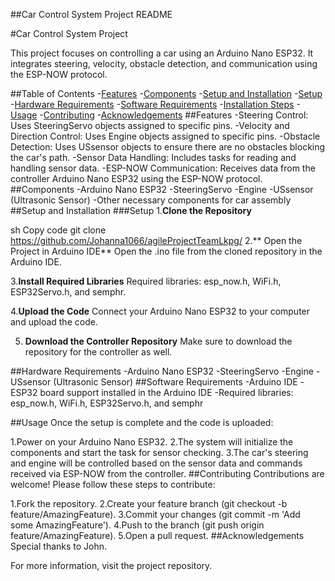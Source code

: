 ##Car Control System Project README

#Car Control System Project

This project focuses on controlling a car using an Arduino Nano ESP32. It integrates steering, velocity, obstacle detection, and communication using the ESP-NOW protocol.

##Table of Contents
-[Features](#features)
-[Components](#components)
-[Setup and Installation](#setup-and-installation)
   -[Setup](#setup)
   -[Hardware Requirements](#hardware-requirements)
   -[Software Requirements](#software-requrements)
   -[Installation Steps](#installation-step)
-[Usage](#usage)
-[Contributing](#contributing)
-[Acknowledgements](#acknowledgements)
##Features
-Steering Control: Uses SteeringServo objects assigned to specific pins.
-Velocity and Direction Control: Uses Engine objects assigned to specific pins.
-Obstacle Detection: Uses USsensor objects to ensure there are no obstacles blocking the car's path.
-Sensor Data Handling: Includes tasks for reading and handling sensor data.
-ESP-NOW Communication: Receives data from the controller Arduino Nano ESP32 using the ESP-NOW protocol.
##Components
-Arduino Nano ESP32
-SteeringServo
-Engine
-USsensor (Ultrasonic Sensor)
-Other necessary components for car assembly
##Setup and Installation
###Setup
1.**Clone the Repository**

sh
Copy code
git clone https://github.com/Johanna1066/agileProjectTeamLkpg/
2.** Open the Project in Arduino IDE**
Open the .ino file from the cloned repository in the Arduino IDE.

3.**Install Required Libraries**
Required libraries: esp_now.h, WiFi.h, ESP32Servo.h, and semphr.

4.**Upload the Code**
Connect your Arduino Nano ESP32 to your computer and upload the code.

5. **Download the Controller Repository**
Make sure to download the repository for the controller as well.

##Hardware Requirements
-Arduino Nano ESP32
-SteeringServo
-Engine
-USsensor (Ultrasonic Sensor)
##Software Requirements
-Arduino IDE
-ESP32 board support installed in the Arduino IDE
-Required libraries: esp_now.h, WiFi.h, ESP32Servo.h, and semphr


##Usage
Once the setup is complete and the code is uploaded:

1.Power on your Arduino Nano ESP32.
2.The system will initialize the components and start the task for sensor checking.
3.The car's steering and engine will be controlled based on the sensor data and commands received via ESP-NOW from the controller.
##Contributing
Contributions are welcome! Please follow these steps to contribute:

1.Fork the repository.
2.Create your feature branch (git checkout -b feature/AmazingFeature).
3.Commit your changes (git commit -m 'Add some AmazingFeature').
4.Push to the branch (git push origin feature/AmazingFeature).
5.Open a pull request.
##Acknowledgements
Special thanks to John.

For more information, visit the project repository.
